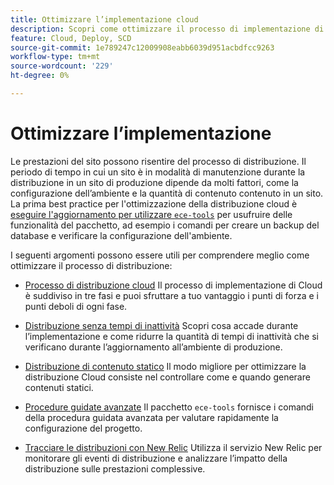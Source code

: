 ```yaml
---
title: Ottimizzare l’implementazione cloud
description: Scopri come ottimizzare il processo di implementazione di Adobe Commerce nei progetti di infrastruttura cloud, riducendo i tempi di inattività, l’implementazione di contenuti statici, l’implementazione basata su scenari e le procedure guidate intelligenti.
feature: Cloud, Deploy, SCD
source-git-commit: 1e789247c12009908eabb6039d951acbdfcc9263
workflow-type: tm+mt
source-wordcount: '229'
ht-degree: 0%

---
```


# Ottimizzare l’implementazione

Le prestazioni del sito possono risentire del processo di distribuzione. Il periodo di tempo in cui un sito è in modalità di manutenzione durante la distribuzione in un sito di produzione dipende da molti fattori, come la configurazione dell’ambiente e la quantità di contenuto contenuto in un sito. La prima best practice per l&#39;ottimizzazione della distribuzione cloud è [eseguire l&#39;aggiornamento per utilizzare `ece-tools`](../dev-tools/install-package.md) per usufruire delle funzionalità del pacchetto, ad esempio i comandi per creare un backup del database e verificare la configurazione dell&#39;ambiente.

I seguenti argomenti possono essere utili per comprendere meglio come ottimizzare il processo di distribuzione:

- [Processo di distribuzione cloud](process.md)
Il processo di implementazione di Cloud è suddiviso in tre fasi e puoi sfruttare a tuo vantaggio i punti di forza e i punti deboli di ogni fase.

- [Distribuzione senza tempi di inattività](reduce-downtime.md)
Scopri cosa accade durante l’implementazione e come ridurre la quantità di tempi di inattività che si verificano durante l’aggiornamento all’ambiente di produzione.

- [Distribuzione di contenuto statico](static-content.md)
Il modo migliore per ottimizzare la distribuzione Cloud consiste nel controllare come e quando generare contenuti statici.

- [Procedure guidate avanzate](smart-wizards.md)
Il pacchetto `ece-tools` fornisce i comandi della procedura guidata avanzata per valutare rapidamente la configurazione del progetto.

- [Tracciare le distribuzioni con New Relic](../monitor/track-deployments.md)
Utilizza il servizio New Relic per monitorare gli eventi di distribuzione e analizzare l’impatto della distribuzione sulle prestazioni complessive.
